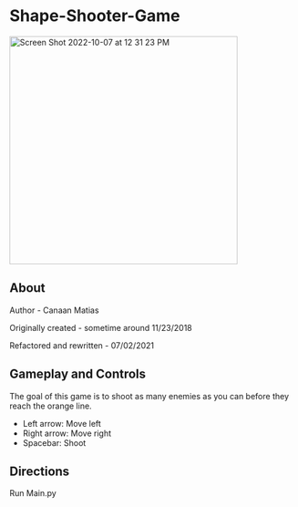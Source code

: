 # Shape-Shooter-Game

<img width="400" alt="Screen Shot 2022-10-07 at 12 31 23 PM" src="https://user-images.githubusercontent.com/45299161/194603018-bbe29220-9eda-47bb-8c07-5851f3aa44f7.png">

## About
Author - Canaan Matias

Originally created - sometime around 11/23/2018

Refactored and rewritten - 07/02/2021

## Gameplay and Controls
The goal of this game is to shoot as many enemies as you can before they reach the orange line. 

- Left arrow: Move left
- Right arrow: Move right
- Spacebar: Shoot

## Directions
Run Main.py
